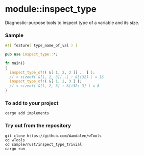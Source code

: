 # module::inspect_type

Diagnostic-purpose tools to inspect type of a variable and its size.

### Sample

``` rust test
#![ feature( type_name_of_val ) ]

pub use inspect_type::*;

fn main()
{
  inspect_type_of!( &[ 1, 2, 3 ][ .. ] );
  // < sizeof( &[1, 2, 3][..] : &[i32] ) = 16
  inspect_type_of!( &[ 1, 2, 3 ] );
  // < sizeof( &[1, 2, 3] : &[i32; 3] ) = 8
}
```

### To add to your project

``` shell
cargo add implements
```

### Try out from the repository

``` shell test
git clone https://github.com/Wandalen/wTools
cd wTools
cd sample/rust/inspect_type_trivial
cargo run
```
